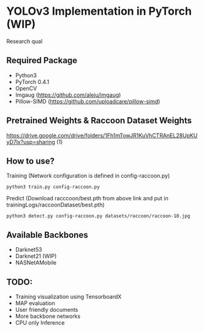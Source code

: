 # YOLOv3 Implementation in PyTorch (WIP)
Research qual 

## Required Package
- Python3
- PyTorch 0.4.1
- OpenCV
- Imgaug (https://github.com/aleju/imgaug)
- Pillow-SIMD (https://github.com/uploadcare/pillow-simd)
## Pretrained Weights & Raccoon Dataset Weights
https://drive.google.com/drive/folders/1Fh1mTowJR1KuVhCTRAnEL28UpKUyD7lx?usp=sharing (1)


## How to use?
Training (Network configuration is defined in config-raccoon.py)
```
python3 train.py config-raccoon.py
```
Predict (Download racccoon/best.pth from above link and put in trainingLogs/raccoonDataset/best.pth)
```
python3 detect.py config-raccoon.py datasets/raccoon/raccoon-10.jpg
```

## Available Backbones
- Darknet53
- Darknet21 (WIP)
- NASNetAMobile

## TODO:
- Training visualization using TensorboardX
- MAP evaluation
- User friendly documents
- More backbone networks
- CPU only Inference
